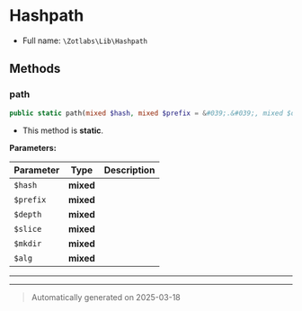 
# Hashpath





* Full name: `\Zotlabs\Lib\Hashpath`




## Methods


### path



```php
public static path(mixed $hash, mixed $prefix = &#039;.&#039;, mixed $depth = 1, mixed $slice = 2, mixed $mkdir = true, mixed $alg = false): mixed
```



* This method is **static**.




**Parameters:**

| Parameter | Type | Description |
|-----------|------|-------------|
| `$hash` | **mixed** |  |
| `$prefix` | **mixed** |  |
| `$depth` | **mixed** |  |
| `$slice` | **mixed** |  |
| `$mkdir` | **mixed** |  |
| `$alg` | **mixed** |  |





***


***
> Automatically generated on 2025-03-18
